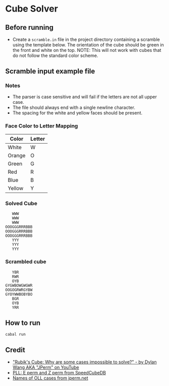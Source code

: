 # Cube Solver
## Before running
- Create a `scramble.in` file in the project directory containing a scramble using the template below. The orientation of the cube should be green in the front and white on the top. NOTE: This will not work with cubes that do not follow the standard color scheme.

## Scramble input example file
### Notes 
- The parser is case sensitive and will fail if the letters are not all upper case.
- The file should always end with a single newline character.
- The spacing for the white and yellow faces should be present.
### Face Color to Letter Mapping
| Color   | Letter |
|---------|--------|
| White   | W      |
| Orange  | O      |
| Green   | G      |
| Red     | R      |
| Blue    | B      |
| Yellow  | Y      |
### Solved Cube
```
   WWW
   WWW
   WWW
OOOGGGRRRBBB
OOOGGGRRRBBB
OOOGGGRRRBBB
   YYY
   YYY
   YYY

```
### Scrambled cube
```
   YBR
   RWR
   OYB
GYGWBOWGWGWR
OOGOGRWRGYBW
GYOYWWBOBYBO
   BGR
   OYB
   YRR

```

## How to run
```
cabal run
```

## Credit
* ["Rubik's Cube: Why are some cases impossible to solve?" - by Dylan Wang AKA "JPerm" on YouTube](https://youtu.be/o-RxLzRe2YE?si=PNoy7rsajMeGU8o2)
* [PLL: E perm and Z perm from SpeedCubeDB](https://speedcubedb.com/a/3x3/PLL)
* [Names of OLL cases from jperm.net](https://jperm.net/algs/2look/oll)